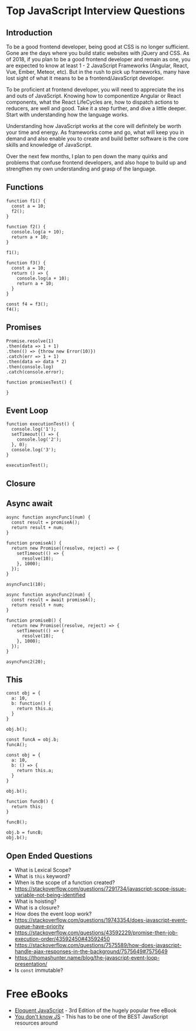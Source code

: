# Top JavaScript Interview Questions

## Introduction

To be a good frontend developer, being good at CSS is no longer sufficient. Gone are the days where you build static websites with jQuery and CSS. As of 2018, if you plan to be a good frontend developer and remain as one, you are expected to know at least 1 - 2 JavaScript Frameworks (Angular, React, Vue, Ember, Meteor, etc). But in the rush to pick up frameworks, many have lost sight of what it means to be a frontend/JavaScript developer. 

To be proficient at frontend developer, you will need to appreciate the ins and outs of JavaScript. Knowing how to componentize Angular or React components, what the React LifeCycles are, how to dispatch actions to reducers, are well and good. Take it a step further, and dive a little deeper. Start with understanding how the language works. 

Understanding how JavaScript works at the core will definitely be worth your time and energy. As frameworks come and go, what will keep you in demand and also enable you to create and build better software is the core skills and knowledge of JavaScript. 

Over the next few months, I plan to pen down the many quirks and problems that confuse frontend developers, and also hope to build up and strengthen my own understanding and grasp of the language.


## Functions
```
function f1() {
  const a = 10;
  f2();
}

function f2() {
  console.log(a + 10);
  return a + 10;
}

f1();

function f3() {
  const a = 10;
  return () => {
    console.log(a + 10);
    return a + 10;
  }
}

const f4 = f3();
f4();
```

## Promises

```
Promise.resolve(1)
.then(data => 1 + 1)
.then(() => {throw new Error(10)})
.catch(err => 1 + 1)
.then(data => data * 2)
.then(console.log)
.catch(console.error);

function promisesTest() {

}
```

## Event Loop

```
function executionTest() {
  console.log('1');
  setTimeout(() => {
    console.log('2');
  }, 0);
  console.log('3');
}

executionTest();
```

## Closure


## Async await

```
async function asyncFunc1(num) {
  const result = promiseA();
  return result + num;
}

function promiseA() {
  return new Promise((resolve, reject) => {
    setTimeout(() => {
      resolve(10);
    }, 1000);
  });
}

asyncFunc1(10);

async function asyncFunc2(num) {
  const result = await promiseA();
  return result + num;
}

function promiseB() {
  return new Promise((resolve, reject) => {
    setTimeout(() => {
      resolve(10);
    }, 1000);
  });
}

asyncFunc2(20);

```
## This

```
const obj = {
  a: 10,
  b: function() {
    return this.a;
  }
}

obj.b();

const funcA = obj.b;
funcA();

const obj = {
  a: 10,
  b: () => {
    return this.a;
  }
}

obj.b();

function funcB() {
  return this;
}

funcB();

obj.b = funcB;
obj.b();

```

## Open Ended Questions
+ What is Lexical Scope?
+ What is `this` keyword?
+ When is the scope of a function created?
+ https://stackoverflow.com/questions/7291734/javascript-scope-issue-variable-not-being-identified
+ What is hoisting?
+ What is a closure?
+ How does the event loop work?
+ https://stackoverflow.com/questions/19743354/does-javascript-event-queue-have-priority
+ https://stackoverflow.com/questions/43592229/promise-then-job-execution-order/43592450#43592450
+ https://stackoverflow.com/questions/7575589/how-does-javascript-handle-ajax-responses-in-the-background/7575649#7575649
+ https://thomashunter.name/blog/the-javascript-event-loop-presentation/
+ Is `const` immutable?


# Free eBooks
+ [Eloquent JavaScript](http://eloquentjavascript.net/) - 3rd Edition of the hugely popular free eBook
+ [You don't know JS](https://github.com/getify/You-Dont-Know-JS) - This has to be one of the BEST JavaScript resources around
